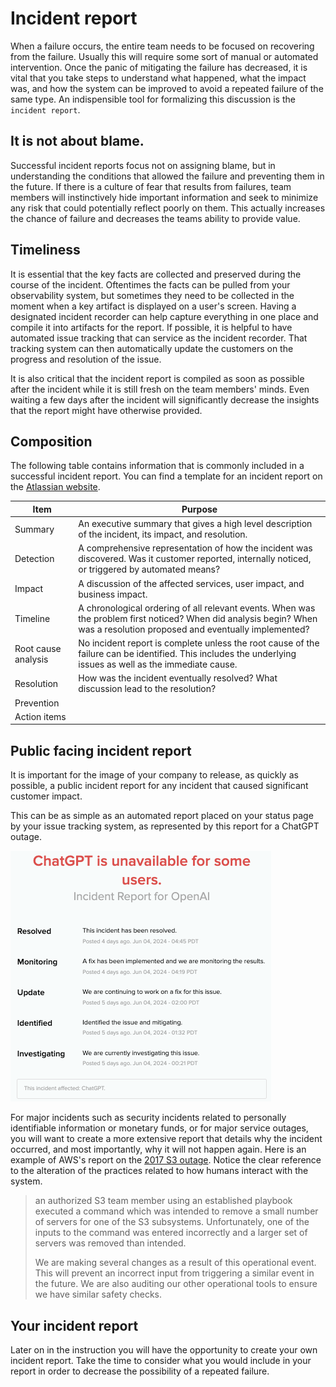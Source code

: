 # Incident report

When a failure occurs, the entire team needs to be focused on recovering from the failure. Usually this will require some sort of manual or automated intervention. Once the panic of mitigating the failure has decreased, it is vital that you take steps to understand what happened, what the impact was, and how the system can be improved to avoid a repeated failure of the same type. An indispensible tool for formalizing this discussion is the `incident report`.

## It is not about blame.

Successful incident reports focus not on assigning blame, but in understanding the conditions that allowed the failure and preventing them in the future. If there is a culture of fear that results from failures, team members will instinctively hide important information and seek to minimize any risk that could potentially reflect poorly on them. This actually increases the chance of failure and decreases the teams ability to provide value.

## Timeliness

It is essential that the key facts are collected and preserved during the course of the incident. Oftentimes the facts can be pulled from your observability system, but sometimes they need to be collected in the moment when a key artifact is displayed on a user's screen. Having a designated incident recorder can help capture everything in one place and compile it into artifacts for the report. If possible, it is helpful to have automated issue tracking that can service as the incident recorder. That tracking system can then automatically update the customers on the progress and resolution of the issue.

It is also critical that the incident report is compiled as soon as possible after the incident while it is still fresh on the team members' minds. Even waiting a few days after the incident will significantly decrease the insights that the report might have otherwise provided.

## Composition

The following table contains information that is commonly included in a successful incident report. You can find a template for an incident report on the [Atlassian website](https://www.atlassian.com/incident-management/postmortem/templates).

| Item                | Purpose                                                                                                                                                                  |
| ------------------- | ------------------------------------------------------------------------------------------------------------------------------------------------------------------------ |
| Summary             | An executive summary that gives a high level description of the incident, its impact, and resolution.                                                                    |
| Detection           | A comprehensive representation of how the incident was discovered. Was it customer reported, internally noticed, or triggered by automated means?                        |
| Impact              | A discussion of the affected services, user impact, and business impact.                                                                                                 |
| Timeline            | A chronological ordering of all relevant events. When was the problem first noticed? When did analysis begin? When was a resolution proposed and eventually implemented? |
| Root cause analysis | No incident report is complete unless the root cause of the failure can be identified. This includes the underlying issues as well as the immediate cause.               |
| Resolution          | How was the incident eventually resolved? What discussion lead to the resolution?                                                                                        |
| Prevention          |                                                                                                                                                                          |
| Action items        |                                                                                                                                                                          |

## Public facing incident report

It is important for the image of your company to release, as quickly as possible, a public incident report for any incident that caused significant customer impact.

This can be as simple as an automated report placed on your status page by your issue tracking system, as represented by this report for a ChatGPT outage.

![Open AI public incident report](openAiPublicIncidentReport.png)

For major incidents such as security incidents related to personally identifiable information or monetary funds, or for major service outages, you will want to create a more extensive report that details why the incident occurred, and most importantly, why it will not happen again. Here is an example of AWS's report on the [2017 S3 outage](https://aws.amazon.com/message/41926/). Notice the clear reference to the alteration of the practices related to how humans interact with the system.

> an authorized S3 team member using an established playbook executed a command which was intended to remove a small number of servers for one of the S3 subsystems. Unfortunately, one of the inputs to the command was entered incorrectly and a larger set of servers was removed than intended.
>
> We are making several changes as a result of this operational event. This will prevent an incorrect input from triggering a similar event in the future. We are also auditing our other operational tools to ensure we have similar safety checks.

## Your incident report

Later on in the instruction you will have the opportunity to create your own incident report. Take the time to consider what you would include in your report in order to decrease the possibility of a repeated failure.
